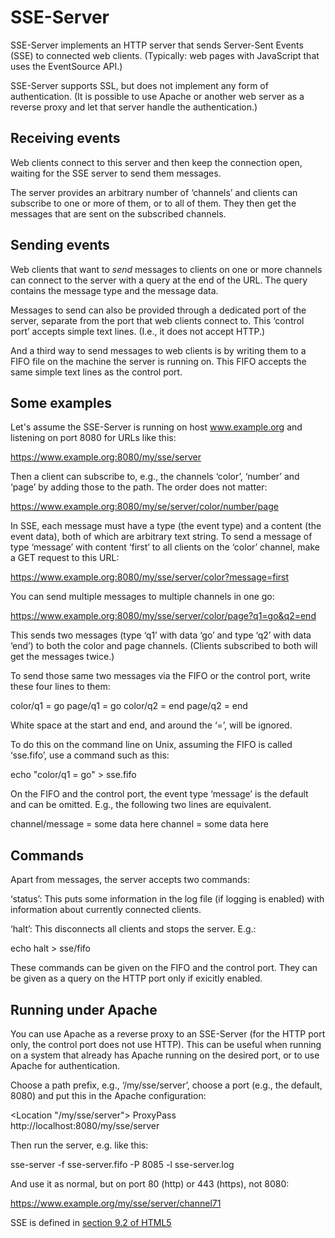 # SSE-Server

SSE-Server implements an HTTP server that sends Server-Sent Events
(SSE) to connected web clients. (Typically: web pages with JavaScript
that uses the EventSource API.)

SSE-Server supports SSL, but does not implement any form of
authentication. (It is possible to use Apache or another web server as
a reverse proxy and let that server handle the authentication.)

## Receiving events

Web clients connect to this server and then keep the connection open,
waiting for the SSE server to send them messages.

The server provides an arbitrary number of ‘channels’ and clients can
subscribe to one or more of them, or to all of them. They then get the
messages that are sent on the subscribed channels.

## Sending events

Web clients that want to *send* messages to clients on one or more
channels can connect to the server with a query at the end of the
URL. The query contains the message type and the message data.

Messages to send can also be provided through a dedicated port of the
server, separate from the port that web clients connect to. This
‘control port’ accepts simple text lines. (I.e., it does not accept
HTTP.)

And a third way to send messages to web clients is by writing them to
a FIFO file on the machine the server is running on. This FIFO accepts
the same simple text lines as the control port.

## Some examples

Let's assume the SSE-Server is running on host www.example.org and
listening on port 8080 for URLs like this:

   https://www.example.org:8080/my/sse/server

Then a client can subscribe to, e.g., the channels ‘color’, ‘number’
and ‘page’ by adding those to the path. The order does not matter:

   https://www.example.org:8080/my/se/server/color/number/page

In SSE, each message must have a type (the event type) and a content
(the event data), both of which are arbitrary text string. To send a
message of type ‘message’ with content ‘first’ to all clients on the
‘color’ channel, make a GET request to this URL:

   https://www.example.org:8080/my/sse/server/color?message=first

You can send multiple messages to multiple channels in one go:

   https://www.example.org:8080/my/sse/server/color/page?q1=go&q2=end

This sends two messages (type ‘q1’ with data ‘go’ and type ‘q2’ with
data ‘end’) to both the color and page channels. (Clients subscribed
to both will get the messages twice.)

To send those same two messages via the FIFO or the control port,
write these four lines to them:

   color/q1 = go
   page/q1 = go
   color/q2 = end
   page/q2 = end

White space at the start and end, and around the ‘=’, will be ignored.

To do this on the command line on Unix, assuming the FIFO is called ‘sse.fifo’, use a command such as this:

   echo "color/q1 = go" > sse.fifo

On the FIFO and the control port, the event type ‘message’ is the
default and can be omitted. E.g., the following two lines are
equivalent.

   channel/message = some data here
   channel = some data here

## Commands

Apart from messages, the server accepts two commands:

‘status’: This puts some information in the log file (if logging is
enabled) with information about currently connected clients.

‘halt’: This disconnects all clients and stops the server. E.g.:

   echo halt > sse/fifo

These commands can be given on the FIFO and the control port. They can
be given as a query on the HTTP port only if exicitly enabled.

## Running under Apache

You can use Apache as a reverse proxy to an SSE-Server (for the HTTP
port only, the control port does not use HTTP). This can be useful
when running on a system that already has Apache running on the
desired port, or to use Apache for authentication.

Choose a path prefix, e.g., ‘/my/sse/server’, choose a port (e.g., the
default, 8080) and put this in the Apache configuration:

   <Location "/my/sse/server">
      ProxyPass http://localhost:8080/my/sse/server
   <Location>

Then run the server, e.g. like this:

   sse-server -f sse-server.fifo -P 8085 -l sse-server.log

And use it as normal, but on port 80 (http) or 443 (https), not 8080:

   https://www.example.org/my/sse/server/channel71

SSE is defined in [section 9.2 of
HTML5](https://html.spec.whatwg.org/multipage/server-sent-events.html)